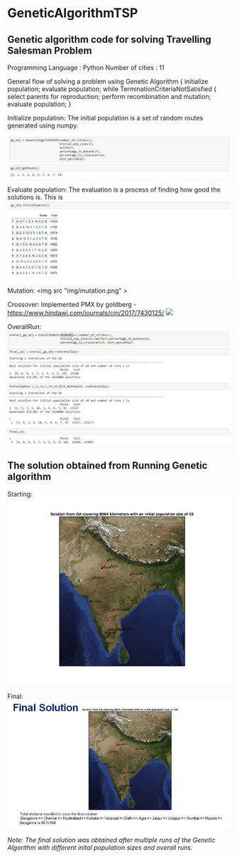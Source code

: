 # GeneticAlgorithmTSP
## Genetic algorithm code for solving Travelling Salesman Problem

Programming Language : Python
Number of cities : 11

General flow of solving a problem using Genetic Algorithm
                {
                  initialize population;
                  evaluate population;
                  while TerminationCriteriaNotSatisfied
                {
                  select parents for reproduction;
                  perform recombination and mutation;
                  evaluate population;
                }

Initialize population:
The initial population is a set of random routes generated using numpy.

<img src = "img/route_generation.png" >

Evaluate population:
The evaluation is a process of finding how good the solutions is. This is <img src = "img/initial_population_cost.png">

Mutation:
<img src "img/mutation.png" >

Crossover:
Implemented PMX by goldberg - https://www.hindawi.com/journals/cin/2017/7430125/
<img src = "img/pmxcrossover_exp.png" >

OverallRun:
<img src = "img/overall_run.png" >

## The solution obtained from Running Genetic algorithm

Starting:
<img src = "img/start.png" >

Final:
<img src = "img/final.png" >

_Note: The final solution was obtained after multiple runs of the Genetic Algorithm with different inital population sizes and overall runs._
